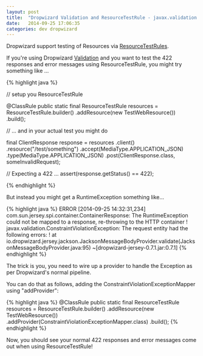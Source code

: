```yaml
---
layout: post
title:  "Dropwizard Validation and ResourceTestRule - javax.validation.ConstraintViolationException"
date:   2014-09-25 17:06:35
categories: dev dropwizard
---
```


Dropwizard support testing of Resources via [ResourceTestRules][dwresourcetesting].

If you're using Dropwizard [Validation][dwvalidation] and you want to test the 422 responses and error messages using ResourceTestRule, you might try something like ...

{% highlight java %}
 
  // setup you ResourceTestRule

  @ClassRule
  public static final ResourceTestRule resources = ResourceTestRule.builder()
            .addResource(new TestWebResource())           
            .build();

  // ... and in your actual test you might do 

  final ClientResponse response = resources
                .client()
                .resource("/test/something")
                .accept(MediaType.APPLICATION_JSON)
                .type(MediaType.APPLICATION_JSON)
                .post(ClientResponse.class, someInvalidRequest);
        
  // Expecting a 422 ... 
  assert(response.getStatus() == 422);

{% endhighlight %}

But instead you might get a RuntimeException something like... 

{% highlight java %}
ERROR [2014-09-25 14:32:31,234] com.sun.jersey.spi.container.ContainerResponse: The RuntimeException could not be mapped to a response, re-throwing to the HTTP container
! javax.validation.ConstraintViolationException: The request entity had the following errors:
! at io.dropwizard.jersey.jackson.JacksonMessageBodyProvider.validate(JacksonMessageBodyProvider.java:95) ~[dropwizard-jersey-0.7.1.jar:0.7.1]
{% endhighlight %}

The trick is you, you need to wire up a provider to handle the Exception as per Dropwizard's normal pipeline.

You can do that as follows, adding the ConstraintViolationExceptionMapper using "addProvider":

{% highlight java %}
	@ClassRule
    public static final ResourceTestRule resources = ResourceTestRule.builder()
            .addResource(new TestWebResource())
            .addProvider(ConstraintViolationExceptionMapper.class)
            .build();
{% endhighlight %}

Now, you should see your normal 422 responses and error messages come out when using ResourceTestRule! 

[dwresourcetesting]: http://dropwizard.io/manual/testing.html#testing-resources
[dwvalidation]: http://dropwizard.io/manual/core.html#validation